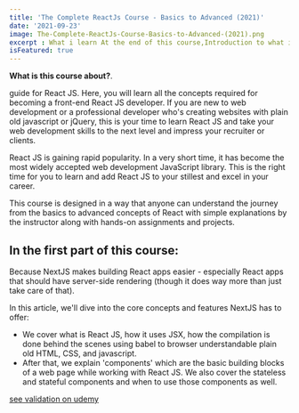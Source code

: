 ```yaml
---
title: 'The Complete ReactJs Course - Basics to Advanced (2021)'
date: '2021-09-23'
image: The-Complete-ReactJs-Course-Basics-to-Advanced-(2021).png
excerpt : What i learn At the end of this course,Introduction to what is React and its basic conceptsLearn what is JSX and how it works behind the scenesLearn what are the stateful and stateless components and when to use themWorking with function based and class based componentsWorking with React Modules, importing and exporting the modulesLearn in detail about how the render method worksReact component lifecycle and different lifecycle methodsCreating dynamic websites with help of re-usable componentsCreating a proper working structure for a project from scratch which will help maintaining the project for long term 
isFeatured: true
--- 
```




**What is this course about?**.

guide for React JS. Here, you will learn all the concepts required for becoming a front-end React JS developer. If you are new to web development or a professional developer who's creating websites with plain old javascript or jQuery, this is your time to learn React JS and take your web development skills to the next level and impress your recruiter or clients.

React JS is gaining rapid popularity. In a very short time, it has become the most widely accepted web development JavaScript library. This is the right time for you to learn and add React JS to your stillest and excel in your career.

This course is designed in a way that anyone can understand the journey from the basics to advanced concepts of React with simple explanations by the instructor along with hands-on assignments and projects.

## In the first part of this course:

Because NextJS makes building React apps easier - especially React apps that should have server-side rendering (though it does way more than just take care of that).

In this article, we'll dive into the core concepts and features NextJS has to offer:

- We cover what is React JS, how it uses JSX, how the compilation is done behind the scenes using babel to browser understandable plain old HTML, CSS, and javascript.
- After that, we explain 'components' which are the basic building blocks of a web page while working with React JS. We also cover the stateless and stateful components and when to use those components as well.

[see validation on udemy](https://www.udemy.com/certificate/UC-7394f0e1-0df4-46ea-837f-27136d4904c2/)
